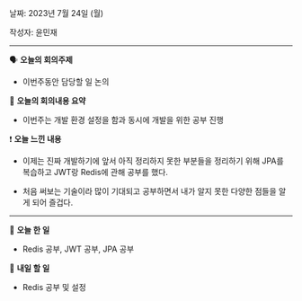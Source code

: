 날짜: 2023년 7월 24일 (월)

작성자: 윤민재

---

<aside>

🗣 **오늘의 회의주제**

</aside>

- 이번주동안 담당할 일 논의

<aside>

🎢 **오늘의 회의내용 요약**

</aside>

- 이번주는 개발 환경 설정을 함과 동시에 개발을 위한 공부 진행

<aside>

❗ **오늘 느낀 내용**

</aside>

- 이제는 진짜 개발하기에 앞서 아직 정리하지 못한 부분들을 정리하기 위해 JPA를 복습하고 JWT랑 Redis에 관해 공부를 했다.

- 처음 써보는 기술이라 많이 기대되고 공부하면서 내가 알지 못한 다양한 점들을 알게 되어 즐겁다.

---

<aside>

🎵 **오늘 한 일**

</aside>

- Redis 공부, JWT 공부, JPA 공부

<aside>

🥊 **내일 할 일**

</aside>

- Redis 공부 및 설정

